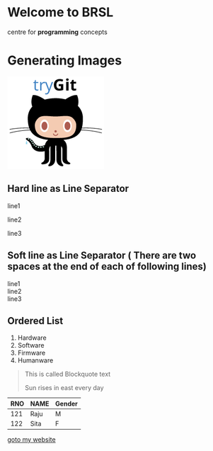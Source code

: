 # Welcome to BRSL

centre for **programming** concepts

Generating Images
=================

![My Image](images/Git.png)

## Hard line as Line Separator
line1

line2

line3

## Soft line as Line Separator ( There are two spaces at the end of each of following lines)
line1  
line2  
line3

## Ordered List  
1. Hardware
2. Software
3. Firmware
4. Humanware


> This is called Blockquote text
>
> Sun rises in east
> every day


RNO | NAME | Gender
----|------|--------
121 | Raju | M
122 | Sita | F


[goto my website](http://www.brsl.net)













